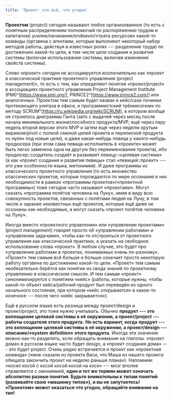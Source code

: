 ```yaml
---
title: 'Проект: это всё, что угодно'
---
```


**Проектом** (project) сегодня называют любое организованное (то есть с
понятным распределением полномочий по распоряжению трудом и капиталом)
усилие/начинание/endeavor/«трата ресурсов» какой-то команды (оргзвена с
агентами, которые выполняют некоторый набор методов работы, действуя в
известных ролях --- разделение труда) по достижению какой-то цели, в том
числе цели создания и развития системы (включая использование системы,
включая изменение свойств системы).

Слово «проект» сегодня не ассоциируется исключительно как «проект в
классической практике проектного управления (project management)», то
есть с тем, как определяют понятие «проект/project» в ассоциациях
проектного управления Project Management Institute
(PMI)^[<https://www.pmi.org/>],
PRINCE2^[<https://www.prince2.com/>] или
аналогичных. Проектом тем самым будет назван и кейс/case починки
протекающего унитаза в офисе, и программистский трёхмесячник по методу
SCRUM^[<https://ru.wikipedia.org/wiki/SCRUM>],
в котором вообще не строилось диаграммы Ганта (зато с выдачей через
месяц после начала минимального жизнеспособного продукта/MVP, ещё через
пару недель второй версии этого MVP и затем ещё через неделю крутым
виражом/pivot с полной сменой целей проекта и перепиской продукта «с
нуля» под новые цели), и даже какая-нибудь певица у какого-нибудь
продюсера (при этом сама певица-исполнитель в «проекте» может быть легко
заменена одна на другую без переименования проекта), ибо
продюсер::создатель создаёт и развивает певицу::«целевая система» (а как
«проект создания и развития певицы» стал «певицей::проект» --- это уже
особенности языка, метонимия). И даже программы из классического
проектного управления (то есть множество классических проектов, которые
порождаются по мере осознания в них необходимости в рамках «программы
проектов»/«проектной программы») тоже сегодня часто называют
«проектами». Могут сказать «программа полётов человека на Луну», имея в
виду всю совокупность проектов, связанных с полётами людей на Луну, в
том числе и заранее неизвестных ещё проектов, которые ещё даже не
осознаны как необходимые, а могут сказать «проект полётов человека на
Луну».

Иногда вместо «проектного управления» или «управлении проектами»
(project management) говорят просто об «управлении работами» и
«управлении задачами», чтобы как-то отстроиться от проектного управления
как классической практики, а указать на свободное использование слова
«проект». В любом случае, это будет про «управление работами в проектах,
понимаемых очень по-разному». «Проект» тем самым всё больше и больше
означает просто некоторую работу оргзвена по достижению какой-то цели.
«Проект» тем самым необязательно берётся как понятие из свода знаний по
проектному управлению в классическом смысле. И тем самым «проект»
синонимизируется с понятием «кейс» (работы, которые нужны, чтобы
какой-то объект кейса/рабочий продукт был переведён из одного начального
состояния, при котором «кейс открывается» в какое-то конечное --- после
чего «кейс закрывается»).

Ещё в русском языке есть разница между проект/design и проект/project,
это тоже нужно учитывать. Обычно **продукт ---** **это** **воплощение**
**целевой** **системы** **в её окружении, а проект/project --- работы
создателя этого продукта.** **Но есть вариант, когда** **продукт ---
это** **воплощение** **целевой системы в её окружении, а
проект/design ---** **описание/«system** **definition» этого продукта.**
Иногда эти значения можно как-то разделить, если обращать внимание на
глаголы: «проект дома» в русском языке часто будет design, а «проект
создания дома» --- это будет project. Очень редко встречается и проект
как «проектная команда» («мне сказали из проекта Васи, что Маша из
нашего проекта обещала закончить проект на неделю раньше плана»).
Напомним: «косил косой с косой косой косой на косе» --- мозг вполне
справляется с омонимией, **один и тот же термин может означать абсолютно
разные понятия. Будьте внимательны к типам** **понятий (развивайте свою
«машинку типов»), и вы не запутаетесь!** **«Проектом» может оказаться
что угодно, обращайте внимание на тип!**
